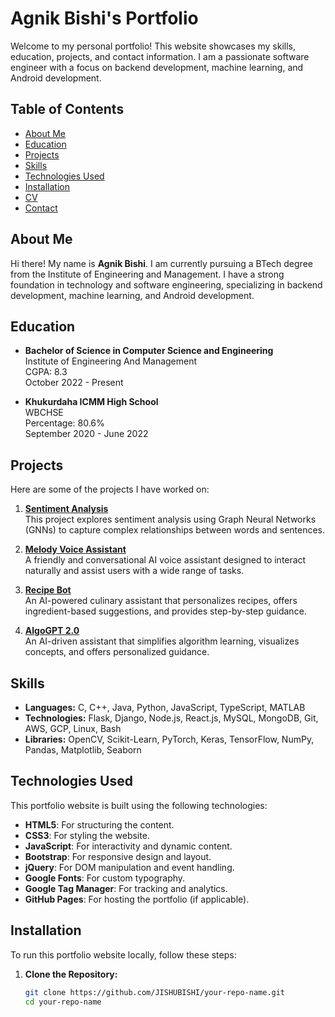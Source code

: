 # Agnik Bishi's Portfolio

Welcome to my personal portfolio! This website showcases my skills, education, projects, and contact information. I am a passionate software engineer with a focus on backend development, machine learning, and Android development.

## Table of Contents

- [About Me](#about-me)
- [Education](#education)
- [Projects](#projects)
- [Skills](#skills)
- [Technologies Used](#technologies-used)
- [Installation](#installation)
- [CV](#cv)
- [Contact](#contact)

## About Me

Hi there! My name is **Agnik Bishi**. I am currently pursuing a BTech degree from the Institute of Engineering and Management. I have a strong foundation in technology and software engineering, specializing in backend development, machine learning, and Android development.

## Education

- **Bachelor of Science in Computer Science and Engineering**  
  Institute of Engineering And Management  
  CGPA: 8.3  
  October 2022 - Present

- **Khukurdaha ICMM High School**  
  WBCHSE  
  Percentage: 80.6%  
  September 2020 - June 2022

## Projects

Here are some of the projects I have worked on:

1. **[Sentiment Analysis](https://github.com/JISHUBISHI/Sentiment_Analysis)**  
   This project explores sentiment analysis using Graph Neural Networks (GNNs) to capture complex relationships between words and sentences.

2. **[Melody Voice Assistant](https://github.com/JISHUBISHI/Melody_Voice_Assistant)**  
   A friendly and conversational AI voice assistant designed to interact naturally and assist users with a wide range of tasks.

3. **[Recipe Bot](https://github.com/JISHUBISHI/Recipe_Bot)**  
   An AI-powered culinary assistant that personalizes recipes, offers ingredient-based suggestions, and provides step-by-step guidance.

4. **[AlgoGPT 2.0](https://github.com/JISHUBISHI/AlgoGPT)**  
   An AI-driven assistant that simplifies algorithm learning, visualizes concepts, and offers personalized guidance.

## Skills

- **Languages:** C, C++, Java, Python, JavaScript, TypeScript, MATLAB
- **Technologies:** Flask, Django, Node.js, React.js, MySQL, MongoDB, Git, AWS, GCP, Linux, Bash
- **Libraries:** OpenCV, Scikit-Learn, PyTorch, Keras, TensorFlow, NumPy, Pandas, Matplotlib, Seaborn

## Technologies Used

This portfolio website is built using the following technologies:

- **HTML5**: For structuring the content.
- **CSS3**: For styling the website.
- **JavaScript**: For interactivity and dynamic content.
- **Bootstrap**: For responsive design and layout.
- **jQuery**: For DOM manipulation and event handling.
- **Google Fonts**: For custom typography.
- **Google Tag Manager**: For tracking and analytics.
- **GitHub Pages**: For hosting the portfolio (if applicable).

## Installation

To run this portfolio website locally, follow these steps:

1. **Clone the Repository:**
   ```bash
   git clone https://github.com/JISHUBISHI/your-repo-name.git
   cd your-repo-name
